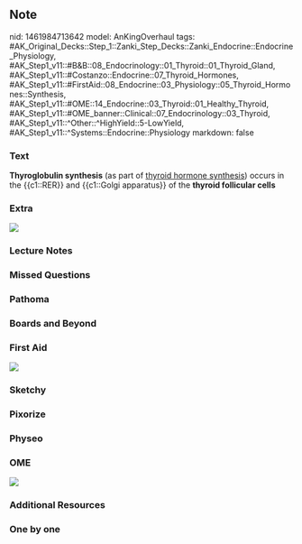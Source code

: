 ## Note
nid: 1461984713642
model: AnKingOverhaul
tags: #AK_Original_Decks::Step_1::Zanki_Step_Decks::Zanki_Endocrine::Endocrine_Physiology, #AK_Step1_v11::#B&B::08_Endocrinology::01_Thyroid::01_Thyroid_Gland, #AK_Step1_v11::#Costanzo::Endocrine::07_Thyroid_Hormones, #AK_Step1_v11::#FirstAid::08_Endocrine::03_Physiology::05_Thyroid_Hormones::Synthesis, #AK_Step1_v11::#OME::14_Endocrine::03_Thyroid::01_Healthy_Thyroid, #AK_Step1_v11::#OME_banner::Clinical::07_Endocrinology::03_Thyroid, #AK_Step1_v11::^Other::^HighYield::5-LowYield, #AK_Step1_v11::^Systems::Endocrine::Physiology
markdown: false

### Text
<div>
  <b>Thyroglobulin synthesis</b> (as part of <u>thyroid hormone
  synthesis</u>) occurs in the {{c1::RER}} and {{c1::Golgi
  apparatus}} of the <b>thyroid follicular cells</b>
</div>

### Extra
<div>
  <i><img src="paste-460669602234836.jpg"></i>
</div>

### Lecture Notes


### Missed Questions


### Pathoma


### Boards and Beyond


### First Aid
<img src="tmpbVCIGC.png">

### Sketchy


### Pixorize


### Physeo


### OME
<div class="ome-widget">
  <a href=
  "https://onlinemeded.org/spa/endocrinology/thyroid/acquire?ref=anki">
  <img src="_OME_AnkiFlashcards_Lesson_3.png"></a>
</div>

### Additional Resources


### One by one

